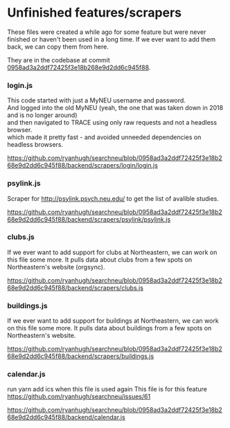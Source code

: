 # Unfinished features/scrapers

These files were created a while ago for some feature but were never finished or haven't been used in a long time. 
If we ever want to add them back, we can copy them from here.

They are in the codebase at commit [0958ad3a2ddf72425f3e18b268e9d2dd6c945f88](https://github.com/ryanhugh/searchneu/commit/0958ad3a2ddf72425f3e18b268e9d2dd6c945f88).

### login.js

This code started with just a MyNEU username and password.  
And logged into the old MyNEU (yeah, the one that was taken down in 2018 and is no longer around)  
and then navigated to TRACE using only raw requests and not a headless browser.  
which made it pretty fast - and avoided unneeded dependencies on headless browsers.  

https://github.com/ryanhugh/searchneu/blob/0958ad3a2ddf72425f3e18b268e9d2dd6c945f88/backend/scrapers/login/login.js

### psylink.js

Scraper for http://psylink.psych.neu.edu/ to get the list of avalible studies.

https://github.com/ryanhugh/searchneu/blob/0958ad3a2ddf72425f3e18b268e9d2dd6c945f88/backend/scrapers/psylink/psylink.js


### clubs.js

If we ever want to add support for clubs at Northeastern, we can work on this file some more.
It pulls data about clubs from a few spots on Northeastern's website (orgsync).

https://github.com/ryanhugh/searchneu/blob/0958ad3a2ddf72425f3e18b268e9d2dd6c945f88/backend/scrapers/clubs.js


### buildings.js

If we ever want to add support for buildings at Northeastern, we can work on this file some more.
It pulls data about buildings from a few spots on Northeastern's website.

https://github.com/ryanhugh/searchneu/blob/0958ad3a2ddf72425f3e18b268e9d2dd6c945f88/backend/scrapers/buildings.js


### calendar.js

run yarn add ics when this file is used again
This file is for this feature https://github.com/ryanhugh/searchneu/issues/61

https://github.com/ryanhugh/searchneu/blob/0958ad3a2ddf72425f3e18b268e9d2dd6c945f88/backend/calendar.js
